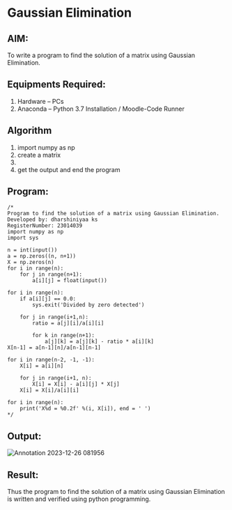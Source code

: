 # Gaussian Elimination

## AIM:
To write a program to find the solution of a matrix using Gaussian Elimination.

## Equipments Required:
1. Hardware – PCs
2. Anaconda – Python 3.7 Installation / Moodle-Code Runner

## Algorithm
1. import numpy as np
2. create a matrix
3. 
4. get the output and end the program

## Program:
```
/*
Program to find the solution of a matrix using Gaussian Elimination.
Developed by: dharshiniyaa ks
RegisterNumber: 23014039
import numpy as np
import sys

n = int(input())
a = np.zeros((n, n+1))
X = np.zeros(n)
for i in range(n):
    for j in range(n+1):
        a[i][j] = float(input())

for i in range(n):
    if a[i][j] == 0.0:
        sys.exit('Divided by zero detected')

    for j in range(i+1,n):
        ratio = a[j][i]/a[i][i]
        
        for k in range(n+1):
            a[j][k] = a[j][k] - ratio * a[i][k]
X[n-1] = a[n-1][n]/a[n-1][n-1]

for i in range(n-2, -1, -1):
    X[i] = a[i][n]
    
    for j in range(i+1, n):
        X[i] = X[i] - a[i][j] * X[j]
    X[i] = X[i]/a[i][i]
    
for i in range(n):
    print('X%d = %0.2f' %(i, X[i]), end = ' ')
*/
```

## Output:

![Annotation 2023-12-26 081956](https://github.com/DHARSHINIYAA/Gaussian/assets/149560172/d293ba63-115d-4c6a-825f-e67d64c2574b)



## Result:
Thus the program to find the solution of a matrix using Gaussian Elimination is written and verified using python programming.

